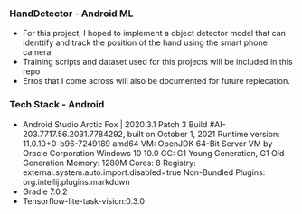 ### HandDetector - Android ML

* For this project, I hoped to implement a object detector model that can identtify and track the position of the hand using the smart phone camera
* Training scripts and dataset used for this projects will be included in this repo
* Erros that I come across will also be documented for future replecation.

### Tech Stack - Android
* Android Studio Arctic Fox | 2020.3.1 Patch 3
Build #AI-203.7717.56.2031.7784292, built on October 1, 2021
Runtime version: 11.0.10+0-b96-7249189 amd64
VM: OpenJDK 64-Bit Server VM by Oracle Corporation
Windows 10 10.0
GC: G1 Young Generation, G1 Old Generation
Memory: 1280M
Cores: 8
Registry: external.system.auto.import.disabled=true
Non-Bundled Plugins: org.intellij.plugins.markdown
* Gradle 7.0.2
* Tensorflow-lite-task-vision:0.3.0